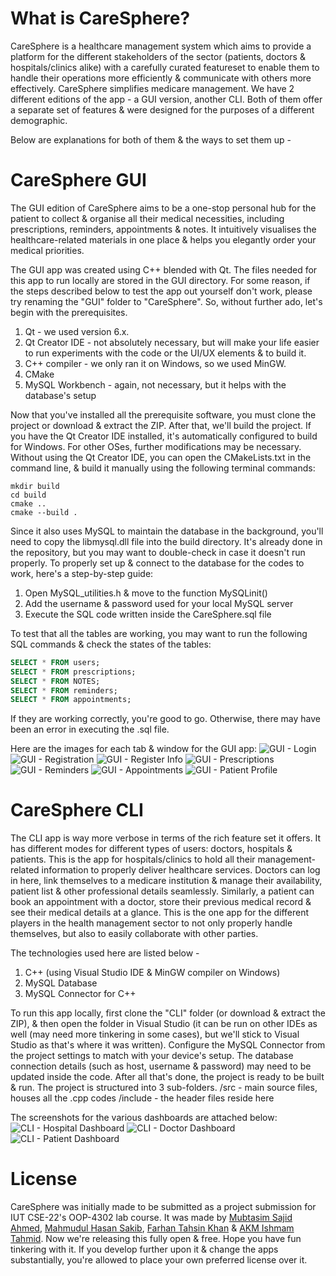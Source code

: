 # What is CareSphere?
CareSphere is a healthcare management system which aims to provide a platform for the different stakeholders of the sector (patients, doctors & hospitals/clinics alike) with a carefully curated featureset to enable them to handle their operations more efficiently & communicate with others more effectively. CareSphere simplifies medicare management.
We have 2 different editions of the app - a GUI version, another CLI. Both of them offer a separate set of features & were designed for the purposes of a different demographic.

Below are explanations for both of them & the ways to set them up -

# CareSphere GUI
The GUI edition of CareSphere aims to be a one-stop personal hub for the patient to collect & organise all their medical necessities, including prescriptions, reminders, appointments & notes. It intuitively visualises the healthcare-related materials in one place  & helps you elegantly order your medical priorities.

The GUI app was created using C++ blended with Qt. The files needed for this app to run locally are stored in the GUI directory. For some reason, if the steps described below to test the app out yourself don't work, please try renaming the "GUI" folder to "CareSphere".
So, without further ado, let's begin with the prerequisites.

1. Qt - we used version 6.x.
2. Qt Creator IDE - not absolutely necessary, but will make your life easier to run experiments with the code or the UI/UX elements & to build it.
3. C++ compiler - we only ran it on Windows, so we used MinGW.
4. CMake
5. MySQL Workbench - again, not necessary, but it helps with the database's setup

Now that you've installed all the prerequisite software, you must clone the project or download & extract the ZIP. After that, we'll build the project. If you have the Qt Creator IDE installed, it's automatically configured to build for Windows. For other OSes, further modifications may be necessary. Without using the Qt Creator IDE, you can open the CMakeLists.txt in the command line, & build it manually using the following terminal commands:
```
mkdir build
cd build
cmake ..
cmake --build .
```

Since it also uses MySQL to maintain the database in the background, you'll need to copy the libmysql.dll file into the build directory. It's already done in the repository, but you may want to double-check in case it doesn't run properly. To properly set up & connect to the database for the codes to work, here's a step-by-step guide:

1. Open MySQL_utilities.h & move to the function MySQLinit()
2. Add the username & password used for your local MySQL server
3. Execute the SQL code written inside the CareSphere.sql file

To test that all the tables are working, you may want to run the following SQL commands & check the states of the tables:
```sql
SELECT * FROM users;
SELECT * FROM prescriptions;
SELECT * FROM NOTES;
SELECT * FROM reminders;
SELECT * FROM appointments;
```
If they are working correctly, you're good to go. Otherwise, there may have been an error in executing the .sql file.

Here are the images for each tab & window for the GUI app:
![GUI - Login](Screenshots/GUI%20-%20Login.jpg)
![GUI - Registration](Screenshots/GUI%20-%20Registration.jpg)
![GUI - Register Info](Screenshots/GUI%20-%20Register%20Info.jpg)
![GUI - Prescriptions](Screenshots/GUI%20-%20Prescriptions.jpg)
![GUI - Reminders](Screenshots/GUI%20-%20Reminders.jpg)
![GUI - Appointments](Screenshots/GUI%20-%20Appointments.jpg)
![GUI - Patient Profile](Screenshots/GUI%20-%20Patient%20Profile.jpg)

# CareSphere CLI
The CLI app is way more verbose in terms of the rich feature set it offers. It has different modes for different types of users: doctors, hospitals & patients. This is the app for hospitals/clinics to hold all their management-related information to properly deliver healthcare services. Doctors can log in here, link themselves to a medicare institution & manage their availability, patient list & other professional details seamlessly. Similarly, a patient can book an appointment with a doctor, store their previous medical record & see their medical details at a glance. This is the one app for the different players in the health management sector to not only properly handle themselves, but also to easily collaborate with other parties.

The technologies used here are listed below -
1. C++ (using Visual Studio IDE & MinGW compiler on Windows)
2. MySQL Database
3. MySQL Connector for C++

To run this app locally, first clone the "CLI" folder (or download & extract the ZIP), & then open the folder in Visual Studio (it can be run on other IDEs as well (may need more tinkering in some cases), but we'll stick to Visual Studio as that's where it was written). Configure the MySQL Connector from the project settings to match with your device's setup. The database connection details (such as host, username & password) may need to be updated inside the code. After all that's done, the project is ready to be built & run.
The project is structured into 3 sub-folders.
/src - main source files, houses all the .cpp codes
/include - the header files reside here

The screenshots for the various dashboards are attached below:
![CLI - Hospital Dashboard](Screenshots/CLI%20-%20Hospital%20Dashboard.jpg)
![CLI - Doctor Dashboard](Screenshots/CLI%20-%20Doctor%20Dashboard.jpg)
![CLI - Patient Dashboard](Screenshots/CLI%20-%20Patient%20Dashboard.jpg)

# License
CareSphere was initially made to be submitted as a project submission for IUT CSE-22's OOP-4302 lab course. It was made by [Mubtasim Sajid Ahmed](https://github.com/MubtasimSajid), [Mahmudul Hasan Sakib](https://github.com/beiged231), [Farhan Tahsin Khan](https://github.com/Farhan41229) & [AKM Ishmam Tahmid](https://github.com/ishmam259). Now we're releasing this fully open & free. Hope you have fun tinkering with it. If you develop further upon it & change the apps substantially, you're allowed to place your own preferred license over it.
